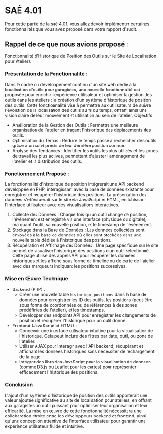# SAÉ 4.01

Pour cette partie de la saé 4.01, vous allez devoir implémenter certaines fonctionnalités que vous avez proposé dans votre rapport d'audit.

## Rappel de ce que nous avions proposé :

Fonctionnalité d'Historique de Position des Outils sur le Site de Localisation pour Ateliers

### Présentation de la Fonctionnalité :

Dans le cadre du développement continu d'un site web dédié à la localisation d'outils pour garagistes, une nouvelle fonctionnalité est proposée pour enrichir l'expérience utilisateur et optimiser la gestion des outils dans les ateliers : la création d'un système d'historique de position des outils. Cette fonctionnalité vise à permettre aux utilisateurs de suivre l'évolution de la localisation des outils au fil du temps, offrant ainsi une vision claire de leur mouvement et utilisation au sein de l'atelier.
Objectifs
- Amélioration de la Gestion des Outils : Permettre une meilleure organisation de l'atelier en traçant l'historique des déplacements des outils.
- Optimisation du Temps : Réduire le temps passé à rechercher des outils grâce à un suivi précis de leur dernière position connue.
- Analyse des Tendances : Identifier les outils les plus utilisés et les zones de travail les plus actives, permettant d'ajuster l'aménagement de l'atelier et la distribution des outils.

### Fonctionnement Proposé :

La fonctionnalité d'historique de position intégrerait une API backend développée en PHP, interagissant avec la base de données existante pour enregistrer et récupérer l'historique des positions. La présentation des données s'effectuerait sur le site via JavaScript et HTML, enrichissant l'interface utilisateur avec des visualisations interactives.
1. Collecte des Données : Chaque fois qu'un outil change de position, l'événement est enregistré via une interface (physique ou digitale), marquant l'outil, sa nouvelle position, et le timestamp de l'événement. 
2. Stockage dans la Base de Données : Les données collectées sont envoyées à la base de données où elles sont stockées dans une nouvelle table dédiée à l'historique des positions.
3. Récupération et Affichage des Données : Une page spécifique sur le site permet de visualiser l'historique des positions d'un outil sélectionné. Cette page utilise des appels API pour récupérer les données historiques et les affiche sous forme de timeline ou de carte de l'atelier avec des marqueurs indiquant les positions successives.

### Mise en Œuvre Technique

- Backend (PHP) :
  - Créer une nouvelle table `historique_positions` dans la base de données pour enregistrer les ID des outils, les positions (peut-être sous forme de coordonnées ou de références à des zones prédéfinies de l'atelier), et les timestamps.
  - Développer des endpoints API pour enregistrer les changements de position et récupérer l'historique pour un outil donné.
- Frontend (JavaScript et HTML) :
  - Concevoir une interface utilisateur intuitive pour la visualisation de l'historique. Cela peut inclure des filtres par date, outil, ou zone de l'atelier.
  - Utiliser AJAX pour interagir avec l'API backend, récupérant et affichant les données historiques sans nécessiter de rechargement de la page.
  - Intégrer des librairies JavaScript pour la visualisation de données (comme D3.js ou Leaflet pour les cartes) pour représenter efficacement l'historique des positions.

### Conclusion

L'ajout d'un système d'historique de position des outils apporterait une valeur ajoutée significative au site de localisation pour ateliers, en offrant aux garagistes un outil puissant pour optimiser leur organisation et leur efficacité. La mise en œuvre de cette fonctionnalité nécessitera une collaboration étroite entre les développeurs backend et frontend, ainsi qu'une conception attentive de l'interface utilisateur pour garantir une expérience utilisateur fluide et intuitive.
